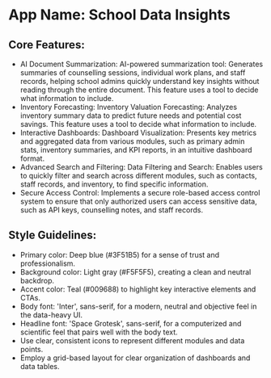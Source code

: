 # **App Name**: School Data Insights

## Core Features:

- AI Document Summarization: AI-powered summarization tool: Generates summaries of counselling sessions, individual work plans, and staff records, helping school admins quickly understand key insights without reading through the entire document. This feature uses a tool to decide what information to include.
- Inventory Forecasting: Inventory Valuation Forecasting: Analyzes inventory summary data to predict future needs and potential cost savings. This feature uses a tool to decide what information to include.
- Interactive Dashboards: Dashboard Visualization: Presents key metrics and aggregated data from various modules, such as primary admin stats, inventory summaries, and KPI reports, in an intuitive dashboard format.
- Advanced Search and Filtering: Data Filtering and Search: Enables users to quickly filter and search across different modules, such as contacts, staff records, and inventory, to find specific information.
- Secure Access Control: Implements a secure role-based access control system to ensure that only authorized users can access sensitive data, such as API keys, counselling notes, and staff records.

## Style Guidelines:

- Primary color: Deep blue (#3F51B5) for a sense of trust and professionalism.
- Background color: Light gray (#F5F5F5), creating a clean and neutral backdrop.
- Accent color: Teal (#009688) to highlight key interactive elements and CTAs.
- Body font: 'Inter', sans-serif, for a modern, neutral and objective feel in the data-heavy UI.
- Headline font: 'Space Grotesk', sans-serif, for a computerized and scientific feel that pairs well with the body text.
- Use clear, consistent icons to represent different modules and data points.
- Employ a grid-based layout for clear organization of dashboards and data tables.